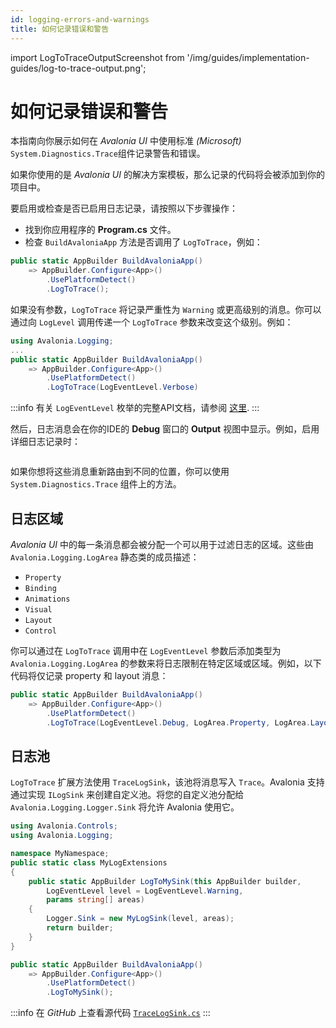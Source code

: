 ```yaml
---
id: logging-errors-and-warnings
title: 如何记录错误和警告
---
```


import LogToTraceOutputScreenshot from '/img/guides/implementation-guides/log-to-trace-output.png';

# 如何记录错误和警告

本指南向你展示如何在 _Avalonia UI_ 中使用标准 _(Microsoft)_ `System.Diagnostics.Trace`组件记录警告和错误。

如果你使用的是 _Avalonia UI_ 的解决方案模板，那么记录的代码将会被添加到你的项目中。

要启用或检查是否已启用日志记录，请按照以下步骤操作：

-  找到你应用程序的 **Program.cs** 文件。
-  检查 `BuildAvaloniaApp` 方法是否调用了 `LogToTrace`，例如：

```csharp
public static AppBuilder BuildAvaloniaApp()
    => AppBuilder.Configure<App>()
        .UsePlatformDetect()
        .LogToTrace();
```

如果没有参数，`LogToTrace` 将记录严重性为 `Warning` 或更高级别的消息。你可以通过向 `LogLevel` 调用传递一个 `LogToTrace` 参数来改变这个级别。例如：

```csharp
using Avalonia.Logging;
...
public static AppBuilder BuildAvaloniaApp()
    => AppBuilder.Configure<App>()
        .UsePlatformDetect()
        .LogToTrace(LogEventLevel.Verbose)
```

:::info
有关 `LogEventLevel` 枚举的完整API文档，请参阅 [这里](https://api-docs.avaloniaui.net/docs/T_Avalonia_Logging_LogEventLevel).
:::

然后，日志消息会在你的IDE的 **Debug** 窗口的 **Output** 视图中显示。例如，启用详细日志记录时：

<img src={LogToTraceOutputScreenshot} alt=""/>

如果你想将这些消息重新路由到不同的位置，你可以使用 `System.Diagnostics.Trace` 组件上的方法。

## 日志区域

_Avalonia UI_ 中的每一条消息都会被分配一个可以用于过滤日志的区域。这些由 `Avalonia.Logging.LogArea` 静态类的成员描述：

* `Property`
* `Binding`
* `Animations`
* `Visual`
* `Layout`
* `Control`

你可以通过在 `LogToTrace` 调用中在 `LogEventLevel` 参数后添加类型为 `Avalonia.Logging.LogArea` 的参数来将日志限制在特定区域或区域。例如，以下代码将仅记录 property 和 layout 消息：

```csharp
public static AppBuilder BuildAvaloniaApp()
    => AppBuilder.Configure<App>()
        .UsePlatformDetect()
        .LogToTrace(LogEventLevel.Debug, LogArea.Property, LogArea.Layout);
```

## 日志池

`LogToTrace` 扩展方法使用 `TraceLogSink`，该池将消息写入 `Trace`。Avalonia 支持通过实现 `ILogSink` 来创建自定义池。将您的自定义池分配给 `Avalonia.Logging.Logger.Sink` 将允许 Avalonia 使用它。

```csharp title='扩展方法来分配 Logger.Sink'
using Avalonia.Controls;
using Avalonia.Logging;

namespace MyNamespace;
public static class MyLogExtensions
{
    public static AppBuilder LogToMySink(this AppBuilder builder, 
        LogEventLevel level = LogEventLevel.Warning, 
        params string[] areas)
    {
        Logger.Sink = new MyLogSink(level, areas);
        return builder;
    }
}
```

```csharp title='使用自定义池启动'
public static AppBuilder BuildAvaloniaApp()
    => AppBuilder.Configure<App>()
        .UsePlatformDetect()
        .LogToMySink();
```

:::info
在 _GitHub_ 上查看源代码 [`TraceLogSink.cs`](https://github.com/AvaloniaUI/Avalonia/blob/master/src/Avalonia.Base/Logging/TraceLogSink.cs)
:::